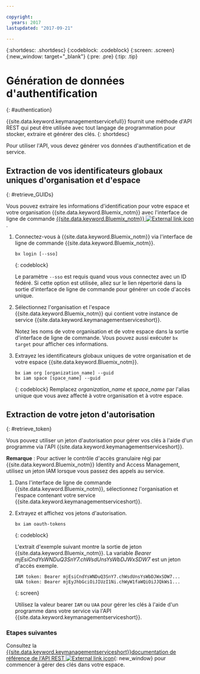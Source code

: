 ```yaml
---

copyright:
  years: 2017
lastupdated: "2017-09-21"

---
```


{:shortdesc: .shortdesc}
{:codeblock: .codeblock}
{:screen: .screen}
{:new_window: target="_blank"}
{:pre: .pre}
{:tip: .tip}

# Génération de données d'authentification
{: #authentication}

{{site.data.keyword.keymanagementservicefull}} fournit une méthode d'API REST qui peut être utilisée avec tout langage de programmation pour stocker, extraire et générer des clés.
{: shortdesc}

Pour utiliser l'API, vous devez générer vos données d'authentification et de service.

## Extraction de vos identificateurs globaux uniques d'organisation et d'espace
{: #retrieve_GUIDs}

Vous pouvez extraire les informations d'identification pour votre espace et votre organisation {{site.data.keyword.Bluemix_notm}} avec l'interface de ligne de commande [{{site.data.keyword.Bluemix_notm}} ![External link icon](../../icons/launch-glyph.svg "External link icon")](https://console.bluemix.net/docs/cli/reference/bluemix_cli/index.html#getting-started).

1. Connectez-vous à {{site.data.keyword.Bluemix_notm}} via l'interface de ligne de commande {{site.data.keyword.Bluemix_notm}}.

    ```
    bx login [--sso]
    ```
    {: codeblock}

    Le paramètre `--sso` est requis quand vous vous connectez avec un ID fédéré. Si cette option est utilisée, allez sur le lien répertorié dans la sortie d'interface de ligne de commande pour générer un code d'accès unique.

2. Sélectionnez l'organisation et l'espace {{site.data.keyword.Bluemix_notm}} qui contient votre instance de service {{site.data.keyword.keymanagementserviceshort}}.

    Notez les noms de votre organisation et de votre espace dans la sortie d'interface de ligne de commande. Vous pouvez aussi exécuter `bx target` pour afficher ces informations.

3. Extrayez les identificateurs globaux uniques de votre organisation et de votre espace {{site.data.keyword.Bluemix_notm}}.

    ```
    bx iam org [organization_name] --guid
    bx iam space [space_name] --guid
    ```
    {: codeblock}
    Remplacez _organization_name_ et _space_name_ par l'alias unique que vous avez affecté à votre organisation et à votre espace.

## Extraction de votre jeton d'autorisation
{: #retrieve_token}

Vous pouvez utiliser un jeton d'autorisation pour gérer vos clés à l'aide d'un programme via l'API {{site.data.keyword.keymanagementserviceshort}}. 

**Remarque** : Pour activer le contrôle d'accès granulaire régi par {{site.data.keyword.Bluemix_notm}} Identity and Access Management, utilisez un jeton IAM lorsque vous passez des appels au service.

1. Dans l'interface de ligne de commande {{site.data.keyword.Bluemix_notm}}, sélectionnez l'organisation et l'espace contenant votre service {{site.data.keyword.keymanagementserviceshort}}. 

2. Extrayez et affichez vos jetons d'autorisation.

    ```
    bx iam oauth-tokens
    ```
    {: codeblock}

    L'extrait d'exemple suivant montre la sortie de jeton {{site.data.keyword.Bluemix_notm}}. La variable _Bearer mjEsiCndYsWNDuQ3SnY7.chWsdUnsYsWbDJWxSDW7_ est un jeton d'accès exemple.


    ```
    IAM token: Bearer mjEsiCndYsWNDuQ3SnY7.chWsdUnsYsWbDJWxSDW7...
    UAA token: Bearer mjEyJhbGciOiJIUzI1Ni.chWyW1faWQiOiJJQkWs1...
    ```
    {: screen}

    Utilisez la valeur bearer `IAM` ou `UAA` pour gérer les clés à l'aide d'un programme dans votre service via l'API {{site.data.keyword.keymanagementserviceshort}}. 

### Etapes suivantes

Consultez la [{{site.data.keyword.keymanagementserviceshort}}documentation de référence de l'API REST ![External link icon](../../icons/launch-glyph.svg "External link icon")](https://console.ng.bluemix.net/apidocs/639){: new_window} pour commencer à gérer des clés dans votre espace.
